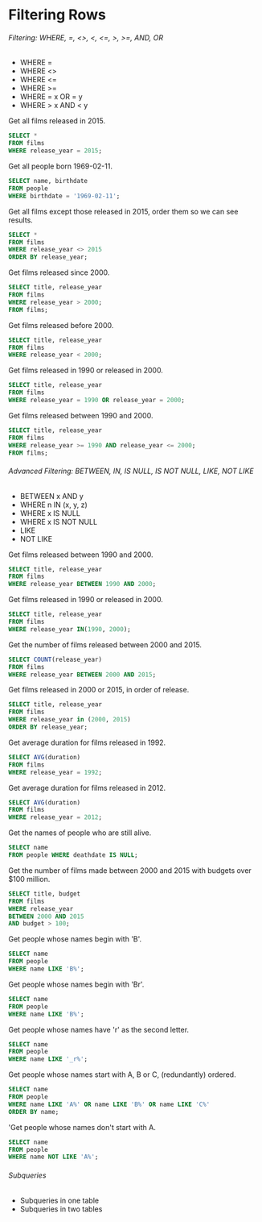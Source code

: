 # Filtering Rows
###### Filtering: WHERE, =, <>, <, <=, >, >=, AND, OR
- WHERE =
- WHERE <>
- WHERE <=
- WHERE >=
- WHERE = x OR = y  
- WHERE > x AND < y

Get all films released in 2015.
```sql
SELECT *
FROM films
WHERE release_year = 2015;
```

Get all people born 1969-02-11.
```sql
SELECT name, birthdate
FROM people
WHERE birthdate = '1969-02-11';
```

Get all films except those released in 2015, order them so we can see results.
```sql
SELECT *
FROM films
WHERE release_year <> 2015
ORDER BY release_year;
```

Get films released since 2000.
```sql
SELECT title, release_year
FROM films
WHERE release_year > 2000;
FROM films;
```

Get films released before 2000.
```sql
SELECT title, release_year
FROM films
WHERE release_year < 2000;
```

Get films released in 1990 or released in 2000.
```sql
SELECT title, release_year
FROM films
WHERE release_year = 1990 OR release_year = 2000;
```

Get films released between 1990 and 2000.
```sql
SELECT title, release_year
FROM films
WHERE release_year >= 1990 AND release_year <= 2000;
FROM films;
```

###### Advanced Filtering: BETWEEN, IN, IS NULL, IS NOT NULL, LIKE, NOT LIKE
- BETWEEN x AND y
- WHERE n IN (x, y, z)
- WHERE x IS NULL
- WHERE x IS NOT NULL
- LIKE
- NOT LIKE

Get films released between 1990 and 2000.
```sql
SELECT title, release_year
FROM films
WHERE release_year BETWEEN 1990 AND 2000;
```

Get films released in 1990 or released in 2000.
```sql
SELECT title, release_year
FROM films
WHERE release_year IN(1990, 2000);
```

Get the number of films released between 2000 and 2015.
```sql
SELECT COUNT(release_year)
FROM films
WHERE release_year BETWEEN 2000 AND 2015;
```

Get films released in 2000 or 2015, in order of release.
```sql
SELECT title, release_year
FROM films
WHERE release_year in (2000, 2015)
ORDER BY release_year;
```

Get average duration for films released in 1992.
```sql
SELECT AVG(duration)
FROM films
WHERE release_year = 1992;
```

Get average duration for films released in 2012.
```sql
SELECT AVG(duration)
FROM films
WHERE release_year = 2012;
```

Get the names of people who are still alive.
```sql
SELECT name
FROM people WHERE deathdate IS NULL;
```

Get the number of films made between 2000 and 2015 with budgets over $100 million.
```sql
SELECT title, budget
FROM films
WHERE release_year
BETWEEN 2000 AND 2015
AND budget > 100;
```

Get people whose names begin with 'B'.
```sql
SELECT name
FROM people
WHERE name LIKE 'B%';
```

Get people whose names begin with 'Br'.
```sql
SELECT name
FROM people
WHERE name LIKE 'B%';
```

Get people whose names have 'r' as the second letter.
```sql
SELECT name
FROM people
WHERE name LIKE '_r%';
```

Get people whose names start with A, B or C, (redundantly) ordered.
```sql
SELECT name
FROM people
WHERE name LIKE 'A%' OR name LIKE 'B%' OR name LIKE 'C%'
ORDER BY name;
```
'Get people whose names don't start with A.
```sql
SELECT name
FROM people
WHERE name NOT LIKE 'A%';
```

###### Subqueries
- Subqueries in one table
- Subqueries in two tables
